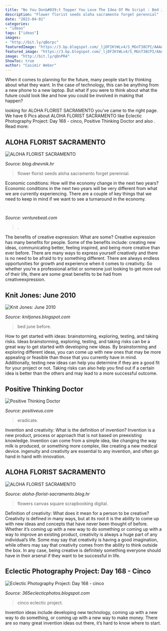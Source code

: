```yaml
---
title: "No You Don&#039;t Topper You Love The Idea Of Me Script : Bed June Before"
description: "Flower florist seeds aloha sacramento forget perennial"
date: "2023-04-01"
categories:
- "ideas"
tags: ["ideas"]
images:
- "http://bit.ly/qBorpc"
featuredImage: "https://3.bp.blogspot.com/_ljDFIKtWLv4/S_MGnT38CPI/AAAAAAAAA6Q/g9zNxKol5sI/s400/100_3486.JPG"
featured_image: "https://3.bp.blogspot.com/_ljDFIKtWLv4/S_MGnT38CPI/AAAAAAAAA6Q/g9zNxKol5sI/s400/100_3486.JPG"
image: "http://bit.ly/qDnPR4"
ShowToc: true
author: "Casimir Weber"
---
```



When it comes to planning for the future, many people start by thinking about what they want. In the case of technology, this can be anything from a new phone to a new laptop. But what if you were to think about what the future could look like and how you could be involved in making that happen?

	

		
looking for ALOHA FLORIST SACRAMENTO you've came to the right page. We have 6 Pics about ALOHA FLORIST SACRAMENTO like Eclectic Photography Project: Day 168 - cinco, Positive Thinking Doctor and also . Read more:
		
    
## ALOHA FLORIST SACRAMENTO

<img loading=lazy src="http://bit.ly/qBorpc" onerror="this.onerror=null;this.src='https://tse1.mm.bing.net/th?id=OIP.j-0wp0Ypet2ReVcfsp-IVwAAAA&amp;pid=15.1';" alt="ALOHA FLORIST SACRAMENTO">

_Source: blog.dnevnik.hr_

>flower florist seeds aloha sacramento forget perennial. 

	

Economic conditions: How will the economy change in the next two years?
Economic conditions in the next two years will be very different from what we are currently experiencing. There are a couple of key things that we need to keep in mind if we want to see a turnaround in the economy.

    
## 

<img loading=lazy src="https://venturebeat.com/wp-content/uploads/2017/12/sirialexa.jpg?w=800" onerror="this.onerror=null;this.src='https://tse2.mm.bing.net/th?id=OIP.Xvkx8_Qte6Xu0vBIaY9PrQHaDt&amp;pid=15.1';" alt="">

_Source: venturebeat.com_

>. 

	

The benefits of creative expression: What are some?
Creative expression has many benefits for people. Some of the benefits include: creating new ideas, communicating better, feeling inspired, and being more creative than ever before. There are many ways to express yourself creatively and there is no need to be afraid to try something different. There are always endless opportunities for growth and experience when it comes to creativity. So whether you’re a professional artist or someone just looking to get more out of their life, there are some great benefits to be had from creativeexpression.

    
## Knit Jones: June 2010

<img loading=lazy src="https://2.bp.blogspot.com/_X5gvFBIH7fo/TBK_-t479bI/AAAAAAAACyc/EB1ZAkLVSnM/s1600/bed+before.jpg" onerror="this.onerror=null;this.src='https://tse3.mm.bing.net/th?id=OIP.B1zCNzB7ZwrGKXdkebjohwHaGf&amp;pid=15.1';" alt="Knit Jones: June 2010">

_Source: knitjones.blogspot.com_

>bed june before. 

	

How to get started with ideas: brainstorming, exploring, testing, and taking risks.
Ideas brainstorming, exploring, testing, and taking risks can be a great way to get started with developing new ideas. By brainstorming and exploring different ideas, you can come up with new ones that may be more appealing or feasible than those that you currently have in mind. Additionally, testing new ideas can help you determine if they are a good fit for your project or not. Taking risks can also help you find out if a certain idea is better than the others and may lead to a more successful outcome.

    
## Positive Thinking Doctor

<img loading=lazy src="http://positiveus.com/img/ERADICATE400.jpg" onerror="this.onerror=null;this.src='https://tse2.mm.bing.net/th?id=OIP.2lfeMOQSlVzF9t9ptjNm5wAAAA&amp;pid=15.1';" alt="Positive Thinking Doctor">

_Source: positiveus.com_

>eradicate. 

	

Invention and creativity: What is the definition of invention?
Invention is a new product, process or approach that is not based on preexisting knowledge. Invention can come from a simple idea, like changing the way milk is produced, or something more complex, like creating a new medical device. ingenuity and creativity are essential to any invention, and often go hand in hand with innovation.

    
## ALOHA FLORIST SACRAMENTO

<img loading=lazy src="http://bit.ly/qDnPR4" onerror="this.onerror=null;this.src='https://tse2.mm.bing.net/th?id=OIP.gDbNmunYa9CTHWE5L1ujyQHaFj&amp;pid=15.1';" alt="ALOHA FLORIST SACRAMENTO">

_Source: aloha-florist-sacramento.blog.hr_

>flowers canvas square scrapbooking digital. 

	

Definition of creativity: What does it mean for a person to be creative?
Creativity is defined in many ways, but at its root it is the ability to come up with new ideas and concepts that have never been thought of before. Whether it’s coming up with a new way to do something or coming up with a way to improve an existing product, creativity is always a huge part of any individual’s life. Some may say that creativity is having a good imagination, while others may say that creativity comes from the ability to think outside the box. In any case, being creative is definitely something everyone should have in their arsenal if they want to be successful in life.

    
## Eclectic Photography Project: Day 168 - Cinco

<img loading=lazy src="https://3.bp.blogspot.com/_ljDFIKtWLv4/S_MGnT38CPI/AAAAAAAAA6Q/g9zNxKol5sI/s400/100_3486.JPG" onerror="this.onerror=null;this.src='https://tse1.mm.bing.net/th?id=OIP.pypoOlZaJGvML0JYRdXn5gHaJ4&amp;pid=15.1';" alt="Eclectic Photography Project: Day 168 - cinco">

_Source: 365eclecticphotos.blogspot.com_

>cinco eclectic project. 

	

Invention ideas include developing new technology, coming up with a new way to do something, or coming up with a new way to make money. There are so many great invention ideas out there, it’s hard to know where to start.


